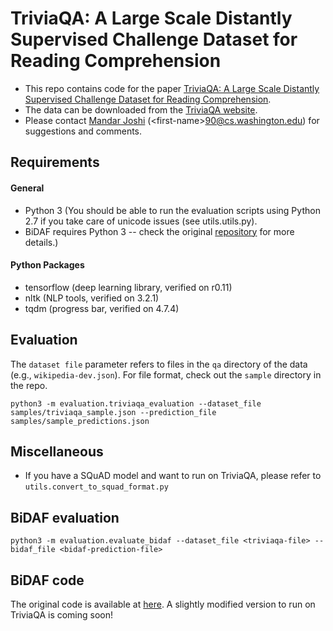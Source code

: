# TriviaQA: A Large Scale Distantly Supervised Challenge Dataset for Reading Comprehension
- This repo contains code for the paper [TriviaQA: A Large Scale Distantly Supervised Challenge Dataset for Reading Comprehension][triviaqa-arxiv].
- The data can be downloaded from the [TriviaQA website][triviaqa-website].
- Please contact [Mandar Joshi][mandar-home] (\<first-name\>90@cs.washington.edu) for suggestions and comments.

## Requirements
#### General
- Python 3 (You should be able to run the evaluation scripts using Python 2.7 if you take care of unicode issues (see utils.utils.py).
- BiDAF requires Python 3 -- check the original [repository][bidaf-orig-github] for more details.)

#### Python Packages
- tensorflow (deep learning library, verified on r0.11)
- nltk (NLP tools, verified on 3.2.1)
- tqdm (progress bar, verified on 4.7.4)

## Evaluation
The ```dataset file``` parameter refers to files in the ```qa``` directory of the data (e.g., ```wikipedia-dev.json```). For file format, check out the ```sample``` directory in the repo.
```
python3 -m evaluation.triviaqa_evaluation --dataset_file samples/triviaqa_sample.json --prediction_file samples/sample_predictions.json
```
## Miscellaneous
- If you have a SQuAD model and want to run on TriviaQA, please refer to ```utils.convert_to_squad_format.py```


## BiDAF evaluation
```
python3 -m evaluation.evaluate_bidaf --dataset_file <triviaqa-file> --bidaf_file <bidaf-prediction-file>
```

## BiDAF code
The original code is available at [here][bidaf-orig-github]. A slightly modified version to run on TriviaQA is coming soon!

[bidaf-orig-github]: https://github.com/allenai/bi-att-flow/
[triviaqa-arxiv]: https://arxiv.org/abs/1705.03551
[mandar-home]: http://homes.cs.washington.edu/~mandar90/
[triviaqa-website]: http://nlp.cs.washington.edu/triviaqa/
